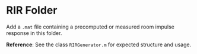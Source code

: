 # RIR Folder

Add a `.mat` file containing a precomputed or measured room impulse response in this folder.

**Reference**: See the class `RIRGenerator.m` for expected structure and usage.